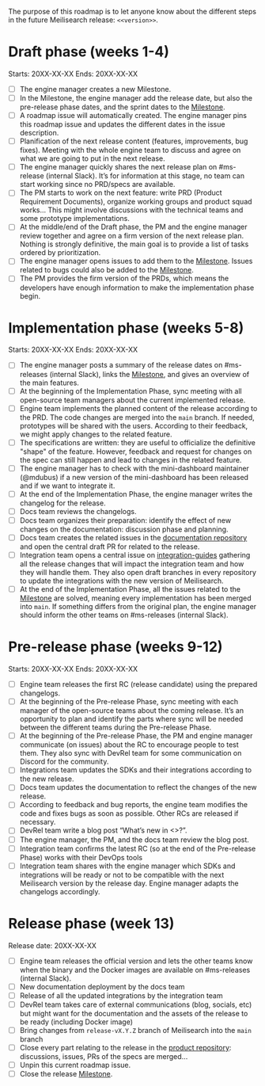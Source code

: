 The purpose of this roadmap is to let anyone know about the different steps in the future Meilisearch release: `<<version>>`.

# Draft phase (weeks 1-4)

Starts: 20XX-XX-XX
Ends: 20XX-XX-XX

- [ ] The engine manager creates a new Milestone.
- [ ] In the Milestone, the engine manager add the release date, but also the pre-release phase dates, and the sprint dates to the [Milestone](https://github.com/meilisearch/meilisearch/milestone/<<milestone_id>>).
- [ ] A roadmap issue will automatically created. The engine manager pins this roadmap issue and updates the different dates in the issue description.
- [ ] Planification of the next release content (features, improvements, bug fixes). Meeting with the whole engine team to discuss and agree on what we are going to put in the next release.
- [ ] The engine manager quickly shares the next release plan on #ms-release (internal Slack). It’s for information at this stage, no team can start working since no PRD/specs are available.
- [ ] The PM starts to work on the next feature: write PRD (Product Requirement Documents), organize working groups and product squad works... This might involve discussions with the technical teams and some prototype implementations.
- [ ] At the middle/end of the Draft phase, the PM and the engine manager review together and agree on a firm version of the next release plan. Nothing is strongly definitive, the main goal is to provide a list of tasks ordered by prioritization.
- [ ] The engine manager opens issues to add them to the [Milestone](https://github.com/meilisearch/meilisearch/milestone/<<milestone_id>>). Issues related to bugs could also be added to the [Milestone](https://github.com/meilisearch/meilisearch/milestone/<<milestone_id>>).
- [ ] The PM provides the firm version of the PRDs, which means the developers have enough information to make the implementation phase begin.

# Implementation phase (weeks 5-8)

Starts: 20XX-XX-XX
Ends: 20XX-XX-XX

- [ ] The engine manager posts a summary of the release dates on #ms-releases (internal  Slack), links the [Milestone](https://github.com/meilisearch/meilisearch/milestone/<<milestone_id>>), and gives an overview of the main features.
- [ ] At the beginning of the Implementation Phase, sync meeting with all open-source team managers about the current implemented release.
- [ ] Engine team implements the planned content of the release according to the PRD. The code changes are merged into the `main` branch. If needed, prototypes will be shared with the users. According to their feedback, we might apply changes to the related feature.
- [ ] The specifications are written: they are useful to officialize the definitive "shape" of the feature. However, feedback and request for changes on the spec can still happen and lead to changes in the related feature.
- [ ] The engine manager has to check with the mini-dashboard maintainer (@mdubus) if a new version of the mini-dashboard has been released and if we want to integrate it.
- [ ] At the end of the Implementation Phase, the engine manager writes the changelog for the release.
- [ ] Docs team reviews the changelogs.
- [ ] Docs team organizes their preparation: identify the effect of new changes on the documentation: discussion phase and planning.
- [ ] Docs team creates the related issues in the [documentation repository](https://github.com/meilisearch/documentation/) and open the central draft PR for related to the release.
- [ ] Integration team opens a central issue on [integration-guides](https://github.com/meilisearch/integration-guides) gathering all the release changes that will impact the integration team and how they will handle them. They also open draft branches in every repository to update the integrations with the new version of Meilisearch.
- [ ] At the end of the Implementation Phase, all the issues related to the [Milestone](https://github.com/meilisearch/meilisearch/milestone/<<milestone_id>>) are solved, meaning every implementation has been merged into `main`. If something differs from the original plan, the engine manager should inform the other teams on #ms-releases (internal Slack).

# Pre-release phase (weeks 9-12)

Starts: 20XX-XX-XX
Ends: 20XX-XX-XX

- [ ] Engine team releases the first RC (release candidate) using the prepared changelogs.
- [ ] At the beginning of the Pre-release Phase, sync meeting with each manager of the open-source teams about the coming release. It’s an opportunity to plan and identify the parts where sync will be needed between the different teams during the Pre-release Phase.
- [ ] At the beginning of the Pre-release Phase, the PM and engine manager communicate (on issues) about the RC to encourage people to test them. They also sync with DevRel team for some communication on Discord for the community.
- [ ] Integrations team updates the SDKs and their integrations according to the new release.
- [ ] Docs team updates the documentation to reflect the changes of the new release.
- [ ] According to feedback and bug reports, the engine team modifies the code and fixes bugs as soon as possible. Other RCs are released if necessary.
- [ ] DevRel team write a blog post “What’s new in <<version>>?”.
- [ ] The engine manager, the PM, and the docs team review the blog post.
- [ ] Integration team confirms the latest RC (so at the end of the Pre-release Phase) works with their DevOps tools
- [ ] Integration team shares with the engine manager which SDKs and integrations will be ready or not to be compatible with the next Meilisearch version by the release day. Engine manager adapts the changelogs accordingly.

# Release phase (week 13)

Release date: 20XX-XX-XX

- [ ] Engine team releases the official version and lets the other teams know when the binary and the Docker images are available on #ms-releases (internal Slack).
- [ ] New documentation deployment by the docs team
- [ ] Release of all the updated integrations by the integration team
- [ ] DevRel team takes care of external communications (blog, socials, etc) but might want for the documentation and the assets of the release to be ready (including Docker image)
- [ ] Bring changes from `release-vX.Y.Z` branch of Meilisearch into the `main` branch
- [ ] Close every part relating to the release in the [product repository](https://github.com/meilisearch/product/): discussions, issues, PRs of the specs are merged...
- [ ] Unpin this current roadmap issue.
- [ ] Close the release [Milestone](https://github.com/meilisearch/meilisearch/milestone/<<milestone_id>>).

